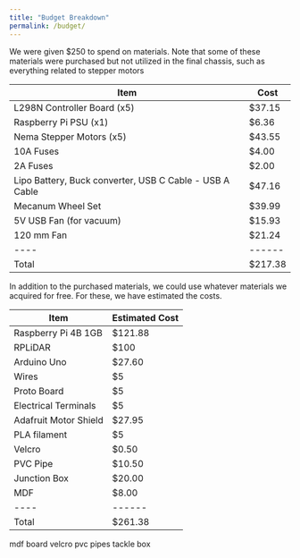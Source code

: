 ```yaml
---
title: "Budget Breakdown"
permalink: /budget/
---
```



We were given $250 to spend on materials. Note that some of these materials were purchased but not utilized in the final chassis, such as everything related to stepper motors

| Item 														|  Cost  |
| ---- 														| ------ |
| L298N Controller Board (x5) 		| $37.15 |
| Raspberry Pi PSU (x1) 					| $6.36  |
| Nema Stepper Motors (x5) 				| $43.55 |
| 10A Fuses 											| $4.00  |
| 2A Fuses 												| $2.00  |
| Lipo Battery, Buck converter, USB C Cable - USB A Cable 	| $47.16 |
| Mecanum Wheel Set 							| $39.99 |
| 5V USB Fan (for vacuum) 				| $15.93 |
| 120 mm Fan				              | $21.24	|
| ---- 														| ------ |
| Total 													| $217.38 |

In addition to the purchased materials, we could use whatever materials we acquired for free. For these, we have estimated the costs.

| Item 					| Estimated Cost |
| ---- 					| ---- 	|
| Raspberry Pi 4B 1GB		| $121.88 |
| RPLiDAR				| $100	|
| Arduino Uno 	| $27.60|
| Wires					| $5 	|
| Proto Board 			| $5 	|
| Electrical Terminals 	| $5 	|
| Adafruit Motor Shield | $27.95	|
| PLA filament			| $5	|
| Velcro 														| $0.50 |
| PVC Pipe					| $10.50 |
| Junction Box 														| $20.00 |
| MDF 														| $8.00 |
| ---- 										| ------ |
| Total 														| $261.38 |


mdf board
velcro
pvc pipes
tackle box




